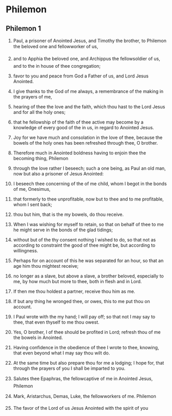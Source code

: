 # Philemon

## Philemon 1

1. Paul, a prisoner of Anointed Jesus, and Timothy the brother, to Philemon the beloved one and fellowworker of us,

2. and to Apphia the beloved one, and Archippus the fellowsoldier of us, and to the in house of thee congregation;

3. favor to you and peace from God a Father of us, and Lord Jesus Anointed.

4. I give thanks to the God of me always, a remembrance of the making in the prayers of me,

5. hearing of thee the love and the faith, which thou hast to the Lord Jesus and for all the holy ones;

6. that he fellowship of the faith of thee active may become by a knowledge of every good of the in us, in regard to Anointed Jesus.

7. Joy for we have much and consolation in the love of thee, because the bowels of the holy ones has been refreshed through thee, O brother.

8. Therefore much in Anointed boldness having to enjoin thee the becoming thing, Philemon

9. through the love rather I beseech; such a one being, as Paul an old man, now but also a prisoner of Jesus Anointed:

10. I beseech thee concerning of the of me child, whom I begot in the bonds of me, Onesimus,

11. that formerly to thee unprofitable, now but to thee and to me profitable, whom I sent back;

12. thou but him, that is the my bowels, do thou receive.

13. When I was wishing for myself to retain, so that on behalf of thee to me he might serve in the bonds of the glad tidings;

14. without but of the thy consent nothing I wished to do, so that not as according to constraint the good of thee might be, but according to willingness.

15. Perhaps for on account of this he was separated for an hour, so that an age him thou mightest receive;

16. no longer as a slave, but above a slave, a brother beloved, especially to me, by how much but more to thee, both in flesh and in Lord.

17. If then me thou holdest a partner, receive thou him as me.

18. If but any thing he wronged thee, or owes, this to me put thou on account.

19. I Paul wrote with the my hand; I will pay off; so that not I may say to thee, that even thyself to me thou owest.

20. Yes, O brother, I of thee should be profited in Lord; refresh thou of me the bowels in Anointed.

21. Having confidence in the obedience of thee I wrote to thee, knowing, that even beyond what I may say thou wilt do.

22. At the same time but also prepare thou for me a lodging; I hope for, that through the prayers of you I shall be imparted to you.

23. Salutes thee Epaphras, the fellowcaptive of me in Anointed Jesus, Philemon

24. Mark, Aristarchus, Demas, Luke, the fellowworkers of me. Philemon

25. The favor of the Lord of us Jesus Anointed with the spirit of you

